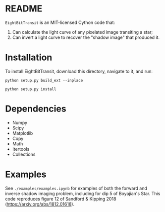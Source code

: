 # README #

`EightBitTransit` is an MIT-licensed Cython code that:
1. Can calculate the light curve of any pixelated image transiting a star;
2. Can invert a light curve to recover the "shadow image" that produced it.

# Installation #

To install EightBitTransit, download this directory, navigate to it, and run:

`python setup.py build_ext --inplace`

`python setup.py install`

# Dependencies #
* Numpy
* Scipy
* Matplotlib
* Copy
* Math
* Itertools
* Collections

# Examples #

See `./examples/examples.ipynb` for examples of both the forward and inverse shadow imaging problem, including for dip 5 of Boyajian's Star. This code reproduces figure 12 of Sandford & Kipping 2018 (https://arxiv.org/abs/1812.01618).
